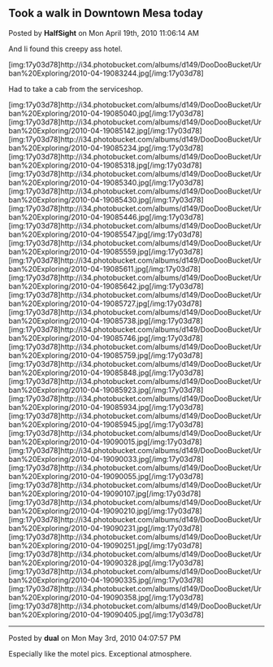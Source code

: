 ## Took a walk in Downtown Mesa today
Posted by **HalfSight** on Mon April 19th, 2010 11:06:14 AM

And Ii found this creepy ass hotel.

[img:17y03d78]http&#58;//i34&#46;photobucket&#46;com/albums/d149/DooDooBucket/Urban%20Exploring/2010-04-19083244&#46;jpg[/img:17y03d78]

Had to take a cab from the serviceshop.

[img:17y03d78]http&#58;//i34&#46;photobucket&#46;com/albums/d149/DooDooBucket/Urban%20Exploring/2010-04-19085040&#46;jpg[/img:17y03d78]
[img:17y03d78]http&#58;//i34&#46;photobucket&#46;com/albums/d149/DooDooBucket/Urban%20Exploring/2010-04-19085142&#46;jpg[/img:17y03d78]
[img:17y03d78]http&#58;//i34&#46;photobucket&#46;com/albums/d149/DooDooBucket/Urban%20Exploring/2010-04-19085234&#46;jpg[/img:17y03d78]
[img:17y03d78]http&#58;//i34&#46;photobucket&#46;com/albums/d149/DooDooBucket/Urban%20Exploring/2010-04-19085318&#46;jpg[/img:17y03d78]
[img:17y03d78]http&#58;//i34&#46;photobucket&#46;com/albums/d149/DooDooBucket/Urban%20Exploring/2010-04-19085340&#46;jpg[/img:17y03d78]
[img:17y03d78]http&#58;//i34&#46;photobucket&#46;com/albums/d149/DooDooBucket/Urban%20Exploring/2010-04-19085430&#46;jpg[/img:17y03d78]
[img:17y03d78]http&#58;//i34&#46;photobucket&#46;com/albums/d149/DooDooBucket/Urban%20Exploring/2010-04-19085446&#46;jpg[/img:17y03d78]
[img:17y03d78]http&#58;//i34&#46;photobucket&#46;com/albums/d149/DooDooBucket/Urban%20Exploring/2010-04-19085547&#46;jpg[/img:17y03d78]
[img:17y03d78]http&#58;//i34&#46;photobucket&#46;com/albums/d149/DooDooBucket/Urban%20Exploring/2010-04-19085559&#46;jpg[/img:17y03d78]
[img:17y03d78]http&#58;//i34&#46;photobucket&#46;com/albums/d149/DooDooBucket/Urban%20Exploring/2010-04-19085611&#46;jpg[/img:17y03d78]
[img:17y03d78]http&#58;//i34&#46;photobucket&#46;com/albums/d149/DooDooBucket/Urban%20Exploring/2010-04-19085642&#46;jpg[/img:17y03d78]
[img:17y03d78]http&#58;//i34&#46;photobucket&#46;com/albums/d149/DooDooBucket/Urban%20Exploring/2010-04-19085727&#46;jpg[/img:17y03d78]
[img:17y03d78]http&#58;//i34&#46;photobucket&#46;com/albums/d149/DooDooBucket/Urban%20Exploring/2010-04-19085738&#46;jpg[/img:17y03d78]
[img:17y03d78]http&#58;//i34&#46;photobucket&#46;com/albums/d149/DooDooBucket/Urban%20Exploring/2010-04-19085746&#46;jpg[/img:17y03d78]
[img:17y03d78]http&#58;//i34&#46;photobucket&#46;com/albums/d149/DooDooBucket/Urban%20Exploring/2010-04-19085759&#46;jpg[/img:17y03d78]
[img:17y03d78]http&#58;//i34&#46;photobucket&#46;com/albums/d149/DooDooBucket/Urban%20Exploring/2010-04-19085848&#46;jpg[/img:17y03d78]
[img:17y03d78]http&#58;//i34&#46;photobucket&#46;com/albums/d149/DooDooBucket/Urban%20Exploring/2010-04-19085923&#46;jpg[/img:17y03d78]
[img:17y03d78]http&#58;//i34&#46;photobucket&#46;com/albums/d149/DooDooBucket/Urban%20Exploring/2010-04-19085934&#46;jpg[/img:17y03d78]
[img:17y03d78]http&#58;//i34&#46;photobucket&#46;com/albums/d149/DooDooBucket/Urban%20Exploring/2010-04-19085945&#46;jpg[/img:17y03d78]
[img:17y03d78]http&#58;//i34&#46;photobucket&#46;com/albums/d149/DooDooBucket/Urban%20Exploring/2010-04-19090015&#46;jpg[/img:17y03d78]
[img:17y03d78]http&#58;//i34&#46;photobucket&#46;com/albums/d149/DooDooBucket/Urban%20Exploring/2010-04-19090033&#46;jpg[/img:17y03d78]
[img:17y03d78]http&#58;//i34&#46;photobucket&#46;com/albums/d149/DooDooBucket/Urban%20Exploring/2010-04-19090055&#46;jpg[/img:17y03d78]
[img:17y03d78]http&#58;//i34&#46;photobucket&#46;com/albums/d149/DooDooBucket/Urban%20Exploring/2010-04-19090107&#46;jpg[/img:17y03d78]
[img:17y03d78]http&#58;//i34&#46;photobucket&#46;com/albums/d149/DooDooBucket/Urban%20Exploring/2010-04-19090210&#46;jpg[/img:17y03d78]
[img:17y03d78]http&#58;//i34&#46;photobucket&#46;com/albums/d149/DooDooBucket/Urban%20Exploring/2010-04-19090231&#46;jpg[/img:17y03d78]
[img:17y03d78]http&#58;//i34&#46;photobucket&#46;com/albums/d149/DooDooBucket/Urban%20Exploring/2010-04-19090251&#46;jpg[/img:17y03d78]
[img:17y03d78]http&#58;//i34&#46;photobucket&#46;com/albums/d149/DooDooBucket/Urban%20Exploring/2010-04-19090328&#46;jpg[/img:17y03d78]
[img:17y03d78]http&#58;//i34&#46;photobucket&#46;com/albums/d149/DooDooBucket/Urban%20Exploring/2010-04-19090335&#46;jpg[/img:17y03d78]
[img:17y03d78]http&#58;//i34&#46;photobucket&#46;com/albums/d149/DooDooBucket/Urban%20Exploring/2010-04-19090358&#46;jpg[/img:17y03d78]
[img:17y03d78]http&#58;//i34&#46;photobucket&#46;com/albums/d149/DooDooBucket/Urban%20Exploring/2010-04-19090405&#46;jpg[/img:17y03d78]

--------------------------------------------------------------------------------

Posted by **dual** on Mon May 3rd, 2010 04:07:57 PM

Especially like the motel pics. Exceptional atmosphere.
